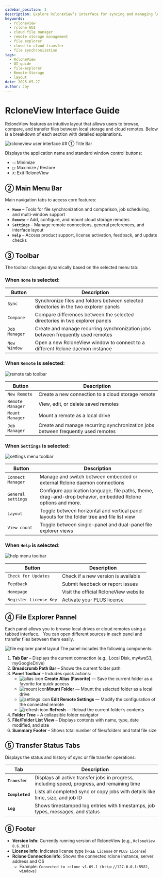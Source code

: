```yaml
---
sidebar_position: 1
description: Explore RcloneView’s interface for syncing and managing local and cloud files.
keywords:
  - rcloneview
  - rclone GUI
  - cloud file manager
  - remote storage management
  - file explorer
  - cloud to cloud transfer
  - file synchronization
tags:
  - RcloneView
  - UI-guide
  - file-explorer
  - Remote-Storage
  - layout
date: 2025-05-27
author: Jay
---
```


# RcloneView Interface Guide

RcloneView features an intuitive layout that allows users to browse, compare, and transfer files between local storage and cloud remotes. Below is a breakdown of each section with detailed explanations.

<img src="/support/images/en/howto/rcloneview-basic/rcloneview-user-interface.png" alt="rcloneview user interface" class="img-large img-center" />
## ① Title Bar

Displays the application name and standard window control buttons:

- `—`: Minimize
- `□`: Maximize / Restore
- `X`: Exit RcloneView

## ② Main Menu Bar

Main navigation tabs to access core features:

- **`Home`** – Tools for file synchronization and comparison, job scheduling, and multi-window support  
- **`Remote`** – Add, configure, and mount cloud storage remotes  
- **`Settings`** – Manage remote connections, general preferences, and interface layout  
- **`Help`** – Access product support, license activation, feedback, and update checks  

## ③ Toolbar

The toolbar changes dynamically based on the selected menu tab:

  ### When `Home` is selected:

| Button        | Description                                                                           |
| ------------- | ------------------------------------------------------------------------------------- |
| `Sync`        | Synchronize files and folders between selected directories in the two explorer panels |
| `Compare`     | Compare differences between the selected directories in two explorer panels           |
| `Job Manager` | Create and manage recurring synchronization jobs between frequently used remotes      |
| `New Window`  | Open a new RcloneView window to connect to a different Rclone daemon instance         |
 
### When `Remote` is selected:

<img src="/support/images/en/howto/rcloneview-basic/remote-tab-toolbar.png" alt="remote tab toolbar" class="img-medium img-center" />

| Button           | Description                                                                      |
| ---------------- | -------------------------------------------------------------------------------- |
| `New Remote`     | Create a new connection to a cloud storage remote                                |
| `Remote Manager` | View, edit, or delete saved remotes                                              |
| `Mount Manager`  | Mount a remote as a local drive                                                  |
| `Job Manager`    | Create and manage recurring synchronization jobs between frequently used remotes |
  
### When `Settings` is selected:
<img src="/support/images/en/howto/rcloneview-basic/settings-menu-toolbar.png" alt="settings menu toolbar" class="img-medium img-center" />

| Button             | Description                                                                                                  |
| ------------------ | ------------------------------------------------------------------------------------------------------------ |
| `Connect Manager`  | Manage and switch between embedded or external Rclone daemon connections                                     |
| `General settings` | Configure application language, file paths, theme, drag-and-drop behavior, embedded Rclone options and more. |
| `Layout`           | Toggle between horizontal and vertical panel layouts for the folder tree and file list view                  |
| `View count`       | Toggle between single-panel and dual-panel file explorer views                                               |

### When `Help` is selected:
<img src="/support/images/en/howto/rcloneview-basic/help-menu-toolbar.png" alt="help menu toolbar" class="img-medium img-center" />

| Button                 | Description                           |
| ---------------------- | ------------------------------------- |
| `Check for Updates`    | Check if a new version is available   |
| `Feedback`             | Submit feedback or report issues      |
| `Homepage`             | Visit the official RcloneView website |
| `Register License Key` | Activate your PLUS license            |

## ④ File Explorer Pannel

Each panel allows you to browse local drives or cloud remotes using a tabbed interface.  
You can open different sources in each panel and transfer files between them easily.

  <img src="/support/images/en/howto/rcloneview-basic/file-explorer-pannel-layout.png" alt="file explorer panel layout" class="img-medium img-center" />
The panel includes the following components:

1. **Tab Bar** – Displays the current connection (e.g., Local Disk, myAwsS3, myGoogleDrive)  
2. **Breadcrumb Path Bar** – Shows the current folder path  
3. **Panel Toolbar** – Includes quick actions:  
	- <img src="/support/icons/alias-icon.png" alt="alias icon" class="inline-icon" /> **Create Alias (Favorite)** — Save the current folder as a favorite for quick access  
	- <img src="/support/icons/mount-icon.png" alt="mount icon" class="inline-icon" />**Mount Folder** — Mount the selected folder as a local drive  
	- <img src="/support/icons/settings-icon.png" alt="settings icon" class="inline-icon" /> **Edit Remote Settings** — Modify the configuration of the connected remote  
	- <img src="/support/icons/refresh-icon.png" alt="refresh icon" class="inline-icon" /> **Refresh** — Reload the current folder’s contents
4. **Folder Tree** – A collapsible folder navigator  
5. **File/Folder List View** – Displays contents with name, type, date modified, and size  
6. **Summary Footer** – Shows total number of files/folders and total file size

## ⑤ Transfer Status Tabs

Displays the status and history of sync or file transfer operations:

| Tab             | Description                                                                                  |
| --------------- | -------------------------------------------------------------------------------------------- |
| **`Transfer`**  | Displays all active transfer jobs in progress, including speed, progress, and remaining time |
| **`Completed`** | Lists all completed sync or copy jobs with details like time, size, and job ID               |
| **`Log`**       | Shows timestamped log entries with timestamps, job types, messages, and status               |
## ⑥ Footer

- **Version Info**: Currently running version of RcloneView (e.g., `RcloneView 0.6.301`)
- **License Info**: Indicates license type (`FREE License` or `PLUS License`)
- **Rclone Connection Info**: Shows the connected rclone instance, server address and OS
  - Example: `Connected to rclone v1.69.1 (http://127.0.0.1:5582, windows)`
